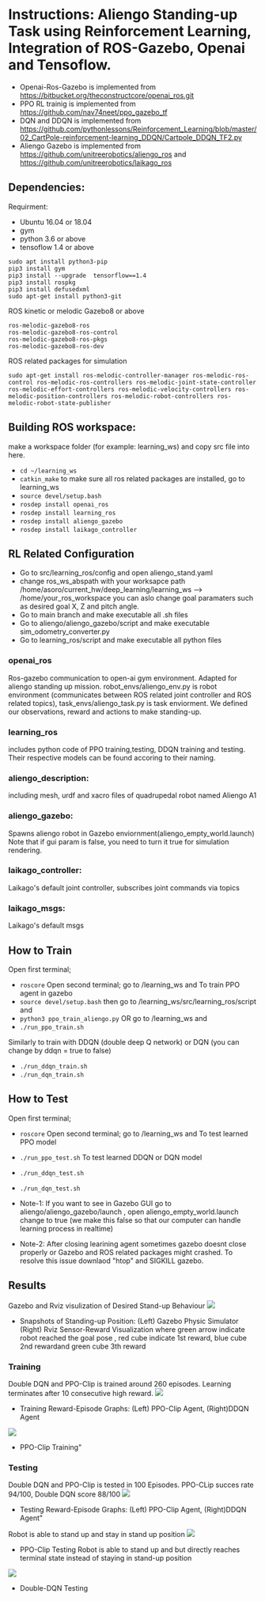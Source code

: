 # Instructions: Aliengo Standing-up Task using Reinforcement Learning, Integration of ROS-Gazebo, Openai and Tensoflow.


* Openai-Ros-Gazebo is implemented from 
https://bitbucket.org/theconstructcore/openai_ros.git 
* PPO RL trainig is implemented from 
https://github.com/nav74neet/ppo_gazebo_tf
* DQN and DDQN is implemented from
https://github.com/pythonlessons/Reinforcement_Learning/blob/master/02_CartPole-reinforcement-learning_DDQN/Cartpole_DDQN_TF2.py
* Aliengo Gazebo is implemented from 
https://github.com/unitreerobotics/aliengo_ros and https://github.com/unitreerobotics/laikago_ros


## Dependencies:
Requirment:
* Ubuntu 16.04 or 18.04
* gym
*  python 3.6 or above
*  tensoflow 1.4 or above
```
sudo apt install python3-pip
pip3 install gym
pip3 install --upgrade  tensorflow==1.4
pip3 install rospkg
pip3 install defusedxml
sudo apt-get install python3-git
```
ROS kinetic  or melodic
Gazebo8 or above
```
ros-melodic-gazebo8-ros 
ros-melodic-gazebo8-ros-control
ros-melodic-gazebo8-ros-pkgs
ros-melodic-gazebo8-ros-dev
```
ROS related packages for simulation
```
sudo apt-get install ros-melodic-controller-manager ros-melodic-ros-control ros-melodic-ros-controllers ros-melodic-joint-state-controller ros-melodic-effort-controllers ros-melodic-velocity-controllers ros-melodic-position-controllers ros-melodic-robot-controllers ros-melodic-robot-state-publisher
```


## Building ROS workspace:

make a workspace folder (for example: learning_ws) and copy src file into here.
* `cd ~/learning_ws`
* `catkin_make`
to make sure all ros related packages are installed, go to learning_ws
* `source devel/setup.bash`
* `rosdep install openai_ros`<br>
* `rosdep install learning_ros`<br>
* `rosdep install aliengo_gazebo`<br>
* `rosdep install laikago_controller`<br>

## RL Related Configuration
* Go to src/learning_ros/config and open aliengo_stand.yaml
* change ros_ws_abspath with your worksapce path
/home/asoro/current_hw/deep_learning/learning_ws --> /home/your_ros_workspace
you can aslo change goal paramaters such as desired goal X, Z and pitch angle. 
* Go to main branch and make executable all .sh files
* Go to aliengo/aliengo_gazebo/script and make executable sim_odometry_converter.py
* Go to learning_ros/script and make executable all python files


### openai_ros
Ros-gazebo communication to open-ai gym environment. 
Adapted for aliengo standing up mission. 
robot_envs/aliengo_env.py is robot environment (communicates between ROS related joint controller and ROS related topics), task_envs/aliengo_task.py is task enviorment. We defined our observations, reward and actions to make standing-up.
### learning_ros
includes python code of PPO training,testing, DDQN training and testing. Their respective models can be found accoring to their naming. 

### aliengo_description:
including mesh, urdf and xacro files of quadrupedal robot named Aliengo A1
### aliengo_gazebo:
Spawns aliengo robot in Gazebo enviornment(aliengo_empty_world.launch) Note that if gui param is false, you need to turn it true for simulation rendering. 
### laikago_controller:
Laikago's default joint controller, subscribes joint commands via topics
### laikago_msgs:
Laikago's default msgs


## How to Train
Open first terminal;
* `roscore`
Open second terminal;
go to /learning_ws and 
To train PPO agent in gazebo 
* `source devel/setup.bash`
then go to /learning_ws/src/learning_ros/script and 
* `python3 ppo_train_aliengo.py`
OR 
go to /learning_ws and 
* `./run_ppo_train.sh`

Similarly to train with DDQN (double deep Q network) or DQN (you can change by  ddqn = true to false)
* `./run_ddqn_train.sh`
* `./run_dqn_train.sh`
## How to Test
Open first terminal;
* `roscore`
Open second terminal;
go to /learning_ws and 
To test learned PPO model
* `./run_ppo_test.sh`
To test learned DDQN or DQN model
* `./run_ddqn_test.sh`
* `./run_dqn_test.sh`

* Note-1: If you want to see in Gazebo GUI go to aliengo/aliengo_gazebo/launch , open aliengo_empty_world.launch
change <arg name="gui" default="false"/> to true (we  make this false so that our computer can handle learning process in realtime)
* Note-2: After closing learining agent sometimes gazebo doesnt close properly or Gazebo and ROS related packages might crashed. To resolve this issue downlaod "htop" and SIGKILL gazebo. 

## Results
Gazebo and Rviz visulization of Desired Stand-up Behaviour
![](docs/gazebo_rviz_result.png?raw=true )
* Snapshots of Standing-up Position: (Left) Gazebo Physic Simulator (Right) Rviz Sensor-Reward Visualization where green arrow indicate robot reached the goal pose , red cube indicate 1st reward, blue cube 2nd rewardand green cube 3th reward

### Training
Double DQN and PPO-Clip is trained around 260 episodes. Learning terminates after 10 consecutive high reward.
![](docs/train_graphs.png?raw=true )
* Training Reward-Episode Graphs: (Left) PPO-Clip Agent, (Right)DDQN Agent

![](docs/train_ppo.gif?raw=true )
* PPO-Clip Training"

### Testing
Double DQN and PPO-Clip is tested in 100 Episodes. PPO-CLip succes rate 94/100, Double DQN score 88/100
![](docs/testing_graphs.png?raw=true )
* Testing Reward-Episode Graphs: (Left) PPO-Clip Agent, (Right)DDQN Agent"


Robot is able to stand up and stay in stand up position
![](docs/testing_ppo.gif?raw=true)
* PPO-Clip Testing
Robot is able to stand up and  but directly reaches terminal state instead of staying in stand-up position 

![](docs/testing_ddqn.gif?raw=true )
* Double-DQN Testing





